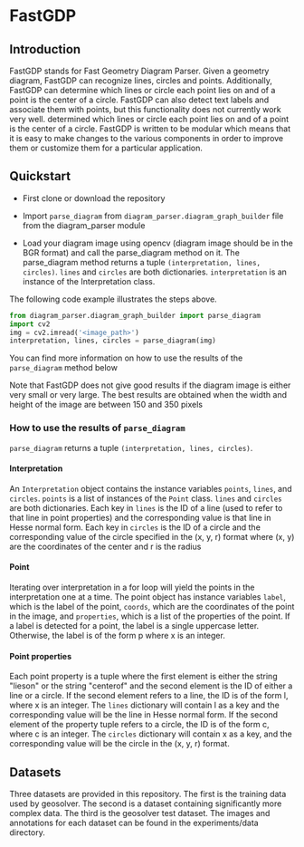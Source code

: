 # FastGDP

## Introduction
FastGDP stands for Fast Geometry Diagram Parser. Given a geometry diagram, FastGDP can recognize lines, circles and points. Additionally, FastGDP 
can determine which lines or circle each point lies on and of a point is the center of a circle.
FastGDP can also detect text labels and associate them with points, but this functionality does not currently work very well. 
determined which lines or circle each point lies on and of a point is the center of a circle.
FastGDP is written to be modular which means that it is easy to make changes to the various components in order to improve them or customize them for a particular application.

## Quickstart
- First clone or download the repository

- Import `parse_diagram` from `diagram_parser.diagram_graph_builder` file from the diagram_parser module

- Load your diagram image using opencv (diagram image should be in the BGR format) and call the parse_diagram method on it. The parse_diagram method returns a tuple `(interpretation, lines, circles)`. 
  `lines` and `circles` are both dictionaries. `interpretation` is an instance of the Interpretation class.
  
The following code example illustrates the steps above. 

```python
from diagram_parser.diagram_graph_builder import parse_diagram
import cv2
img = cv2.imread('<image_path>')
interpretation, lines, circles = parse_diagram(img)
```

You can find more information on how to use the results of the `parse_diagram` method below

Note that FastGDP does not give good results if the diagram image is either very small or very large. 
The best results are obtained when the width and height of the image are between 150 and 350 pixels

### How to use the results of `parse_diagram`
`parse_diagram` returns a tuple `(interpretation, lines, circles)`.

#### Interpretation
An `Interpretation` object contains the instance variables `points`, `lines`, and `circles`. `points` is a list of instances of the `Point` class.
`lines` and `circles` are both dictionaries. Each key in `lines` is the ID of a line (used to refer to that line in point properties) and the corresponding value is that line in Hesse normal form.
Each key in `circles` is the ID of a circle and the corresponding value of the circle specified in the (x, y, r) format where (x, y) are the coordinates of the center and r is the radius

#### Point
Iterating over interpretation in a for loop will yield the points in the interpretation one at a time. 
The point object has instance variables `label`, which is the label of the point, `coords`, which are the coordinates of the point in the image, and `properties`, which is a list of the properties of the point.
If a label is detected for a point, the label is a single uppercase letter. Otherwise, the label is of the form p<x> where x is an integer.

#### Point properties

Each point property is a tuple where the first element is either the string "lieson" or the string "centerof" and the second element is the ID of either a line or a circle. 
If the second element refers to a line, the ID is of the form l<x>, where x is an integer. The `lines` dictionary will contain l<x> as a key and the corresponding value will be the line in Hesse normal form.
If the second element of the property tuple refers to a circle,  the ID is of the form c<x>, where c is an integer. The `circles` dictionary will contain x<x> as a key, and the corresponding value will be the circle in the (x, y, r) format.

## Datasets

Three datasets are provided in this repository. The first is the training data used by geosolver. 
The second is a dataset containing significantly more complex data. The third is the geosolver test 
dataset. The images and annotations for each dataset can be found in the experiments/data directory.

